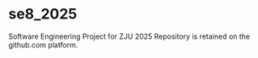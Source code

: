 # se8_2025
Software Engineering Project for ZJU 2025
Repository is retained on the github.com platform.